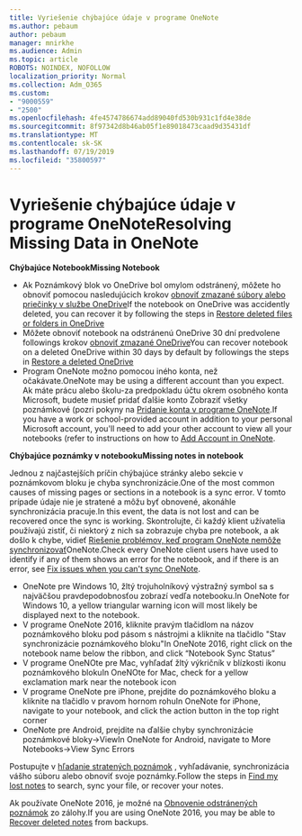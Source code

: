 ```yaml
---
title: Vyriešenie chýbajúce údaje v programe OneNote
ms.author: pebaum
author: pebaum
manager: mnirkhe
ms.audience: Admin
ms.topic: article
ROBOTS: NOINDEX, NOFOLLOW
localization_priority: Normal
ms.collection: Adm_O365
ms.custom:
- "9000559"
- "2500"
ms.openlocfilehash: 4fe4574786674add89040fd530b931c1fd4e38de
ms.sourcegitcommit: 8f97342d8b46ab05f1e89018473caad9d35431df
ms.translationtype: MT
ms.contentlocale: sk-SK
ms.lasthandoff: 07/19/2019
ms.locfileid: "35800597"
---
```

# <a name="resolving-missing-data-in-onenote"></a><span data-ttu-id="d94d8-102">Vyriešenie chýbajúce údaje v programe OneNote</span><span class="sxs-lookup"><span data-stu-id="d94d8-102">Resolving Missing Data in OneNote</span></span>

<span data-ttu-id="d94d8-103">**Chýbajúce Notebook**</span><span class="sxs-lookup"><span data-stu-id="d94d8-103">**Missing Notebook**</span></span>

- <span data-ttu-id="d94d8-104">Ak Poznámkový blok vo OneDrive bol omylom odstránený, môžete ho obnoviť pomocou nasledujúcich krokov [obnoviť zmazané súbory alebo priečinky v službe OneDrive](https://support.office.com/article/949ada80-0026-4db3-a953-c99083e6a84f)</span><span class="sxs-lookup"><span data-stu-id="d94d8-104">If the notebook on OneDrive was accidently deleted, you can recover it by following the steps in [Restore deleted files or folders in OneDrive](https://support.office.com/article/949ada80-0026-4db3-a953-c99083e6a84f)</span></span>
- <span data-ttu-id="d94d8-105">Môžete obnoviť notebook na odstránenú OneDrive 30 dní predvolene followings krokov [obnoviť zmazané OneDrive](https://docs.microsoft.com/onedrive/restore-deleted-onedrive)</span><span class="sxs-lookup"><span data-stu-id="d94d8-105">You can recover notebook on a deleted OneDrive within 30 days by default by followings the steps in [Restore a deleted OneDrive](https://docs.microsoft.com/onedrive/restore-deleted-onedrive)</span></span>
- <span data-ttu-id="d94d8-106">Program OneNote možno pomocou iného konta, než očakávate.</span><span class="sxs-lookup"><span data-stu-id="d94d8-106">OneNote may be using a different account than you expect.</span></span> <span data-ttu-id="d94d8-107">Ak máte prácu alebo školu-za predpokladu účtu okrem osobného konta Microsoft, budete musieť pridať ďalšie konto Zobraziť všetky poznámkové (pozri pokyny na [Pridanie konta v programe OneNote](https://support.office.com/article/5afff855-54ee-47e4-a773-db048d4ac299).</span><span class="sxs-lookup"><span data-stu-id="d94d8-107">If you have a work or school-provided account in addition to your personal Microsoft account, you'll need to add your other account to view all your notebooks (refer to instructions on how to [Add Account in OneNote](https://support.office.com/article/5afff855-54ee-47e4-a773-db048d4ac299).</span></span>

<span data-ttu-id="d94d8-108">**Chýbajúce poznámky v notebooku**</span><span class="sxs-lookup"><span data-stu-id="d94d8-108">**Missing notes in notebook**</span></span>

<span data-ttu-id="d94d8-109">Jednou z najčastejších príčin chýbajúce stránky alebo sekcie v poznámkovom bloku je chyba synchronizácie.</span><span class="sxs-lookup"><span data-stu-id="d94d8-109">One of the most common causes of missing pages or sections in a notebook is a sync error.</span></span> <span data-ttu-id="d94d8-110">V tomto prípade údaje nie je stratené a môžu byť obnovené, akonáhle synchronizácia pracuje.</span><span class="sxs-lookup"><span data-stu-id="d94d8-110">In this event, the data is not lost and can be recovered once the sync is working.</span></span> <span data-ttu-id="d94d8-111">Skontrolujte, či každý klient užívatelia používajú zistiť, či niektorý z nich sa zobrazuje chyba pre notebook, a ak došlo k chybe, vidieť [Riešenie problémov, keď program OneNote nemôže synchronizovať](https://support.office.com/article/299495ef-66d1-448f-90c1-b785a6968d45)OneNote.</span><span class="sxs-lookup"><span data-stu-id="d94d8-111">Check every OneNote client users have used to identify if any of them shows an error for the notebook, and if there is an error, see [Fix issues when you can't sync OneNote](https://support.office.com/article/299495ef-66d1-448f-90c1-b785a6968d45).</span></span>

- <span data-ttu-id="d94d8-112">OneNote pre Windows 10, žltý trojuholníkový výstražný symbol sa s najväčšou pravdepodobnosťou zobrazí vedľa notebooku.</span><span class="sxs-lookup"><span data-stu-id="d94d8-112">In OneNote for Windows 10, a yellow triangular warning icon will most likely be displayed next to the notebook.</span></span>
- <span data-ttu-id="d94d8-113">V programe OneNote 2016, kliknite pravým tlačidlom na názov poznámkového bloku pod pásom s nástrojmi a kliknite na tlačidlo "Stav synchronizácie poznámkového bloku"</span><span class="sxs-lookup"><span data-stu-id="d94d8-113">In OneNote 2016, right click on the notebook name below the ribbon, and click “Notebook Sync Status”</span></span>
- <span data-ttu-id="d94d8-114">V programe OneNOte pre Mac, vyhľadať žltý výkričník v blízkosti ikonu poznámkového bloku</span><span class="sxs-lookup"><span data-stu-id="d94d8-114">In OneNOte for Mac, check for a yellow exclamation mark near the notebook icon</span></span>
- <span data-ttu-id="d94d8-115">V programe OneNote pre iPhone, prejdite do poznámkového bloku a kliknite na tlačidlo v pravom hornom rohu</span><span class="sxs-lookup"><span data-stu-id="d94d8-115">In OneNote for iPhone, navigate to your notebook, and click the action button in the top right corner</span></span>
- <span data-ttu-id="d94d8-116">OneNote pre Android, prejdite na ďalšie chyby synchronizácie poznámkové bloky->View</span><span class="sxs-lookup"><span data-stu-id="d94d8-116">In OneNote for Android, navigate to More Notebooks->View Sync Errors</span></span>

<span data-ttu-id="d94d8-117">Postupujte v [hľadanie stratených poznámok](https://support.office.com/article/32cb2bd7-afe7-44d2-a711-398a88421287) , vyhľadávanie, synchronizácia vášho súboru alebo obnoviť svoje poznámky.</span><span class="sxs-lookup"><span data-stu-id="d94d8-117">Follow the steps in [Find my lost notes](https://support.office.com/article/32cb2bd7-afe7-44d2-a711-398a88421287) to search, sync your file, or recover your notes.</span></span>

<span data-ttu-id="d94d8-118">Ak používate OneNote 2016, je možné na [Obnovenie odstránených poznámok](https://support.office.com/article/32ed1036-74fd-4c21-bc28-033a486e6b14) zo zálohy.</span><span class="sxs-lookup"><span data-stu-id="d94d8-118">If you are using OneNote 2016, you may be able to [Recover deleted notes](https://support.office.com/article/32ed1036-74fd-4c21-bc28-033a486e6b14) from backups.</span></span>